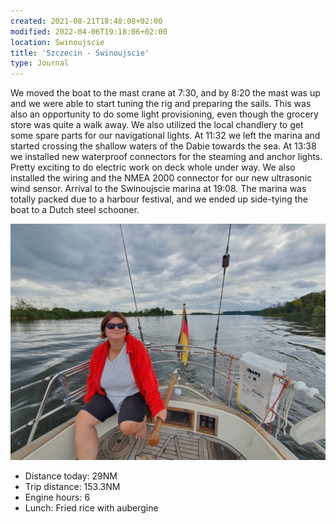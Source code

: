 ```yaml
---
created: 2021-08-21T18:48:08+02:00
modified: 2022-04-06T19:18:06+02:00
location: Swinoujscie
title: 'Szczecin - Swinoujscie'
type: Journal
---
```


We moved the boat to the mast crane at 7:30, and by 8:20 the mast was up and we were able to start tuning the rig and preparing the sails.
This was also an opportunity to do some light provisioning, even though the grocery store was quite a walk away. We also utilized the local chandlery to get some spare parts for our navigational lights.
At 11:32 we left the marina and started crossing the shallow waters of the Dabie towards the sea.
At 13:38 we installed new waterproof connectors for the steaming and anchor lights. Pretty exciting to do electric work on deck whole under way.
We also installed the wiring and the NMEA 2000 connector for our new ultrasonic wind sensor.
Arrival to the Swinoujscie marina at 19:08. The marina was totally packed due to a harbour festival, and we ended up side-tying the boat to a Dutch steel schooner.

![Image](../2022/2c30ad1a912b324f74d70d33016fa56a.jpg) 

* Distance today: 29NM
* Trip distance: 153.3NM
* Engine hours: 6
* Lunch: Fried rice with aubergine
